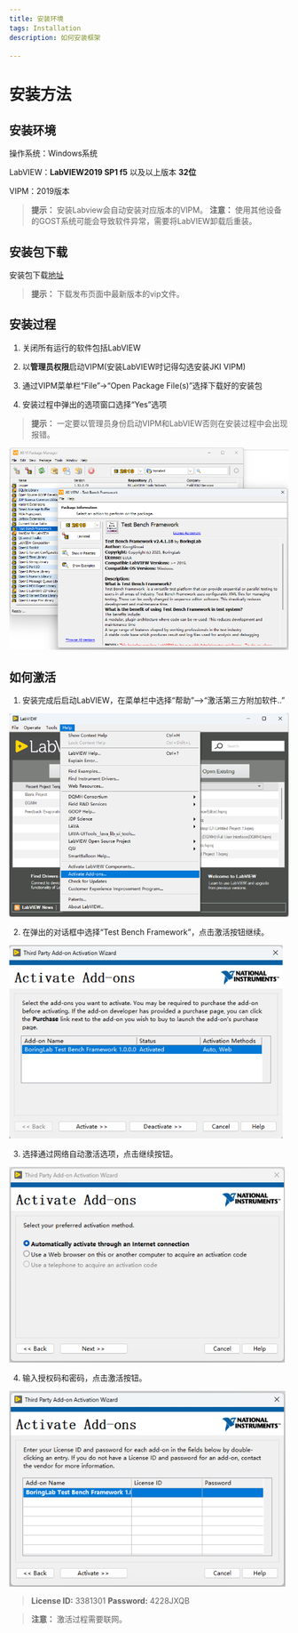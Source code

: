 ```yaml
---
title: 安装环境
tags: Installation
description: 如何安装框架

---
```


# 安装方法

## 安装环境

操作系统：Windows系统 

LabVIEW：**LabVIEW2019 SP1 f5** 以及以上版本 **32位**

VIPM：2019版本

> **提示：** 安装Labview会自动安装对应版本的VIPM。
> **注意：** 使用其他设备的GOST系统可能会导致软件异常，需要将LabVIEW卸载后重装。

## 安装包下载

安装包下载[地址](https://gitee.com/xiongxinwei/test-bench-framework/releases)

> **提示：** 下载发布页面中最新版本的vip文件。

## 安装过程

1. 关闭所有运行的软件包括LabVIEW

2. 以**管理员权限**启动VIPM(安装LabVIEW时记得勾选安装JKI VIPM)

3. 通过VIPM菜单栏“File”→“Open Package File(s)”选择下载好的安装包

4. 安装过程中弹出的选项窗口选择“Yes”选项

> **提示：** 一定要以管理员身份启动VIPM和LabVIEW否则在安装过程中会出现报错。

<img title="VIPM" src="../assets/img/VIPM.png" alt="loading-ag-178" style="zoom:70%;">

## 如何激活

1. 安装完成后启动LabVIEW，在菜单栏中选择“帮助”-->“激活第三方附加软件..”

<img title="VIPM" src="../assets/img/2025-08-28 132447.png" alt="loading-ag-178" style="zoom:70%;">

2. 在弹出的对话框中选择“Test Bench Framework”，点击激活按钮继续。

<img title="VIPM" src="../assets/img/ACTIVATE.png" alt="loading-ag-178" style="zoom:85%;">

3. 选择通过网络自动激活选项，点击继续按钮。

<img title="VIPM" src="../assets/img/Automatically.png" alt="loading-ag-178" style="zoom:85%;">

4. 输入授权码和密码，点击激活按钮。

<img title="VIPM" src="../assets/img/License.png" alt="loading-ag-178" style="zoom:85%;">

> **License ID:** 3381301 **Password:** 4228JXQB

> **注意：** 激活过程需要联网。


